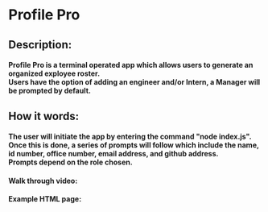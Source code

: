 # Profile Pro

## Description:
#### Profile Pro is a terminal operated app which allows users to generate an organized exployee roster. <br/> Users have the option of adding an engineer and/or Intern, a Manager will be prompted by default.

## How it words: 
#### The user will initiate the app by entering the command "node index.js". <br/> Once this is done, a series of prompts will follow which include the name, id number, office number, email address, and github address. <br/> Prompts depend on the role chosen.

#### Walk through video: 


#### Example HTML page: 

